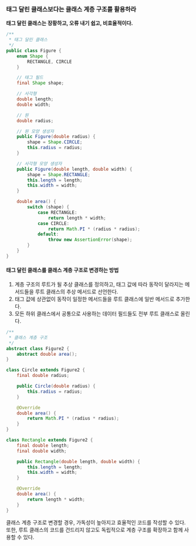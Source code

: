 ### 태그 달린 클래스보다는 클래스 계층 구조를 활용하라

**태그 달린 클래스는 장황하고, 오류 내기 쉽고, 비효율적이다.**

```java
/**
 * 태그 달린 클래스
 */
public class Figure {
    enum Shape {
        RECTANGLE, CIRCLE
    }

    // 태그 필드
    final Shape shape;

    // 사각형
    double length;
    double width;

    // 원
    double radius;

    // 원 모양 생성자
    public Figure(double radius) {
        shape = Shape.CIRCLE;
        this.radius = radius;
    }

    // 사각형 모양 생성자
    public Figure(double length, double width) {
        shape = Shape.RECTANGLE;
        this.length = length;
        this.width = width;
    }

    double area() {
        switch (shape) {
            case RECTANGLE:
                return length * width;
            case CIRCLE:
                return Math.PI * (radius * radius);
            default:
                throw new AssertionError(shape);
        }
    }
}
```

#### 태그 달린 클래스를 클래스 계층 구조로 변경하는 방법

1. 계층 구조의 루트가 될 추상 클래스를 정의하고, 태그 값에 따라 동작이 달라지는 메서드들을 루트 클래스의 추상 메서드로 선언한다.
2. 태그 값에 상관없이 동작이 일정한 메서드들을 루트 클래스에 일반 메서드로 추가한다.
3. 모든 하위 클래스에서 공통으로 사용하는 데이터 필드들도 전부 루트 클래스로 올린다.

```java
/**
 * 클래스 계층 구조
 */
abstract class Figure2 {
    abstract double area();
}

class Circle extends Figure2 {
    final double radius;

    public Circle(double radius) {
        this.radius = radius;
    }

    @Override
    double area() {
        return Math.PI * (radius * radius);
    }
}

class Rectangle extends Figure2 {
    final double length;
    final double width;

    public Rectangle(double length, double width) {
        this.length = length;
        this.width = width;
    }

    @Override
    double area() {
        return length * width;
    }
}
```

클래스 계층 구조로 변경할 경우, 가독성이 높아지고 효율적인 코드를 작성할 수 있다. 또한, 루트 클래스의 코드를 건드리지 않고도 독립적으로 계층 구조를 확장하고 함께 사용할 수 있다.